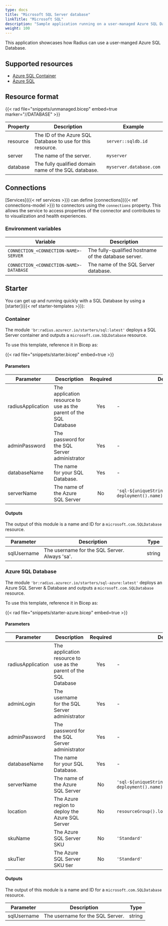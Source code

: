 ```yaml
---
type: docs
title: "Microsoft SQL Server database"
linkTitle: "Microsoft SQL"
description: "Sample application running on a user-managed Azure SQL Database"
weight: 100
---
```


This application showcases how Radius can use a user-manged Azure SQL Database. 

## Supported resources

- [Azure SQL Container](https://hub.docker.com/_/microsoft-mssql-server)
- [Azure SQL](https://docs.microsoft.com/en-us/azure/azure-sql/)

## Resource format

{{< rad file="snippets/unmanaged.bicep" embed=true marker="//DATABASE" >}}

| Property | Description | Example |
|----------|-------------|---------|
| resource | The ID of the Azure SQL Database to use for this resource. | `server::sqldb.id` |
| server | The name of the server. | `myserver` |
| database | The fully qualified domain name of the SQL database. | `myserver.database.com` |

## Connections

[Services]({{< ref services >}}) can define [connections]({{< ref connections-model >}}) to connectors using the `connections` property. This allows the service to access properties of the connector and contributes to to visualization and health experiences.

### Environment variables

| Variable | Description |
|----------|-------------|
| `CONNECTION_<CONNECTION-NAME>-SERVER` | The fully-qualified hostname of the database server. |
| `CONNECTION_<CONNECTION-NAME>-DATABASE` | The name of the SQL Server database. |

## Starter

You can get up and running quickly with a SQL Database by using a [starter]({{< ref starter-templates >}}):

### Container

The module `'br:radius.azurecr.io/starters/sql:latest'` deploys a SQL Server container and outputs a `microsoft.com.SQLDatabase` resource.

To use this template, reference it in Bicep as:

{{< rad file="snippets/starter.bicep" embed=true >}}

#### Parameters

| Parameter | Description | Required | Default |
|-----------|-------------|:--------:|---------|
| radiusApplication | The application resource to use as the parent of the SQL Database | Yes | - |
| adminPassword | The password for the SQL Server administrator | Yes | - |
| databaseName | The name for your SQL Database. | Yes | - |
| serverName | The name of the Azure SQL Server | No | `'sql-${uniqueString(resourceGroup().id, deployment().name)}'` |

#### Outputs

The output of this module is a name and ID for a `microsoft.com.SQLDatabase` resource.

| Parameter | Description | Type |
|-----------|-------------|------|
| sqlUsername | The username for the SQL Server. Always 'sa'. | string |

### Azure SQL Database

The module `'br:radius.azurecr.io/starters/sql-azure:latest'` deploys an Azure SQL Server & Database and outputs a `microsoft.com.SQLDatabase` resource.

To use this template, reference it in Bicep as:

{{< rad file="snippets/starter-azure.bicep" embed=true >}}

#### Parameters

| Parameter | Description | Required | Default |
|-----------|-------------|:--------:|---------|
| radiusApplication | The application resource to use as the parent of the SQL Database | Yes | - |
| adminLogin | The username for the SQL Server administrator | Yes | - |
| adminPassword | The password for the SQL Server administrator | Yes | - |
| databaseName | The name for your SQL Database. | Yes | - |
| serverName | The name of the Azure SQL Server | No | `'sql-${uniqueString(resourceGroup().id, deployment().name)}'` |
| location | The Azure region to deploy the Azure SQL Server | No | `resourceGroup().location` |
| skuName | The Azure SQL Server SKU | No | `'Standard'` |
| skuTier | The Azure SQL Server SKU tier | No | `'Standard'` |

#### Outputs

The output of this module is a name and ID for a `microsoft.com.SQLDatabase` resource.

| Parameter | Description | Type |
|-----------|-------------|------|
| sqlUsername | The username for the SQL Server. | string |
